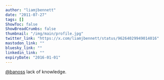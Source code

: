 ```yaml
---
author: "liamjbennett"
date: "2011-07-27"
tags: []
ShowToc: false
ShowBreadCrumbs: false
thumbnail: "/img/main/profile.jpg"
twitter_link: "https://x.com/liamjbennett/status/96264029949014016"
mastodon_link: ""
bluesky_link: ""
linkedin_link: ""
expiryDate: "2016-01-01"
---
```


[@banoss](https://x.com/banoss) lack of knowledge.


